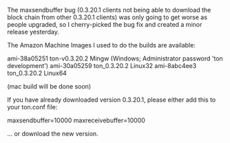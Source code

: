 The maxsendbuffer bug (0.3.20.1 clients not being able to download the block chain from other 0.3.20.1 clients) was only going to get
worse as people upgraded, so I cherry-picked the bug fix and created a minor release yesterday.

The Amazon Machine Images I used to do the builds are available:

  ami-38a05251   ton-v0.3.20.2 Mingw    (Windows; Administrator password 'ton development')
  ami-30a05259   ton_0.3.20.2 Linux32
  ami-8abc4ee3   ton_0.3.20.2 Linux64

(mac build will be done soon)

If you have already downloaded version 0.3.20.1, please either add this to your ton.conf file:

  maxsendbuffer=10000
  maxreceivebuffer=10000

... or download the new version.
